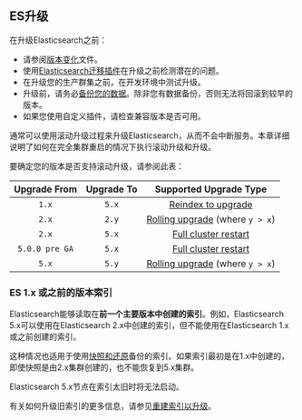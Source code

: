 ## ES升级


在升级Elasticsearch之前：

  * 请参阅[版本变化](breaking-changes.html“破坏性变化”)文件。
  * 使用[Elasticsearch迁移插件](https://github.com/elastic/elasticsearch-migration/)在升级之前检测潜在的问题。
  * 在升级您的生产群集之前，在开发环境中测试升级。
  * 升级前，请务必[备份您的数据](modules-snapshots.html“快照和还原”)。除非您有数据备份，否则无法将回滚到较早的版本。
  * 如果您使用自定义插件，请检查兼容版本是否可用。



通常可以使用滚动升级过程来升级Elasticsearch，从而不会中断服务。本章详细说明了如何在完全集群重启的情况下执行滚动升级和升级。

要确定您的版本是否支持滚动升级，请参阅此表：

|Upgrade From | Upgrade To | Supported Upgrade Type |
|:---:|:---:|:---:|  
|`1.x`| `5.x`| [Reindex to upgrade](reindex-upgrade.html "Reindex to upgrade")  |  
|`2.x`|`2.y`|[Rolling upgrade](rolling-upgrades.html "Rolling upgrades") (where `y > x`)  |
|`2.x`|`5.x`|[Full cluster restart](restart-upgrade.html "Full cluster restart upgrade")  |
|`5.0.0 pre GA`|`5.x`|[Full cluster restart](restart-upgrade.html "Full cluster restart upgrade")  |
|`5.x`|`5.y`|[Rolling upgrade](rolling-upgrades.html "Rolling upgrades") (where `y > x`)  |
  

### ES 1.x 或之前的版本索引

Elasticsearch能够读取在**前一个主要版本中创建的索引**。例如，Elasticsearch 5.x可以使用在Elasticsearch 2.x中创建的索引，但不能使用在Elasticsearch 1.x或之前创建的索引。

这种情况也适用于使用[快照和还原](modules-snapshots.html“快照和还原”)备份的索引。如果索引最初是在1.x中创建的，即使快照是由2.x集群创建的，也不能恢复到5.x集群。

Elasticsearch 5.x节点在索引太旧时将无法启动。

有关如何升级旧索引的更多信息，请参见[重建索引以升级](reindex-upgrade.html“重建索引以升级”)。
